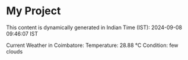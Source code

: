 # My Project

This content is dynamically generated in Indian Time (IST): 2024-09-08 09:46:07 IST


Current Weather in Coimbatore:
Temperature: 28.88 °C
Condition: few clouds
